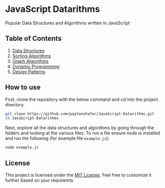 # JavaScript Datarithms
Popular Data Structures and Algorithms written in JavaScript

## Table of Contents

1. [Data Structures](/Data-Structures/)
2. [Sorting Algorithms](/Sorting/)
3. [Graph Algorithms](/Graphs/)
4. [Dynamic Programming](/Dynamic-Programming/)
5. [Design Patterns](/Design-Patterns/)

## How to use

First, clone the repository with the below command and cd into the project directory.
```bash
git clone https://github.com/paytonshafer/JavaScript-Datarithms.git
cd JavaScript-Datarithms
```
Next, explore all the data structures and algorithms by going through the folders and looking at the various files.
To run a file ensure node is installed and run the following (for example file `example.js`):
```bash
node example.js
```

## License
This project is licensed under the [MIT License](/LICENSE).
Feel free to customize it further based on your requiremts.

